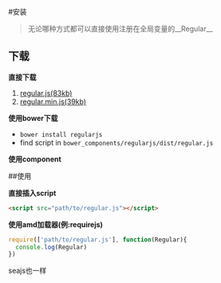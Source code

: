 
#安装

>无论哪种方式都可以直接使用注册在全局变量的__Regular__

## 下载

__直接下载__


1. [regular.js(83kb)](https://rawgit.com/regularjs/regular/master/dist/regular.js)
2. [regular.min.js(39kb)](https://rawgit.com/regularjs/regular/master/dist/regular.min.js)


__使用bower下载__

* `bower install regularjs`
* find script in `bower_components/regularjs/dist/regular.js`

__使用component__


##使用

__直接插入script__

```html
<script src="path/to/regular.js"></script>
```


__使用amd加载器(例:requirejs)__

```javascript
require(['path/to/regular.js'], function(Regular){
  console.log(Regular) 
})
```
seajs也一样





